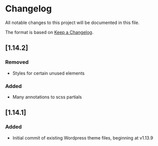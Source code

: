 # Changelog
All notable changes to this project will be documented in this file.

The format is based on [Keep a Changelog](https://keepachangelog.com/en/1.0.0/).

## [1.14.2]
### Removed
- Styles for certain unused elements
### Added
- Many annotations to scss partials

## [1.14.1]
### Added
- Initial commit of existing Wordpress theme files, beginning at v1.13.9
